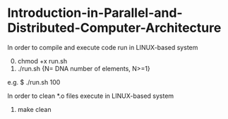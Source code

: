 # Introduction-in-Parallel-and-Distributed-Computer-Architecture

In order to compile and execute code run in LINUX-based system

0. chmod +x run.sh 
1. ./run.sh {N= DNA number of elements, N>=1}

e.g.
$ ./run.sh 100

In order to clean *.o files execute in LINUX-based system

1. make clean
